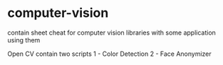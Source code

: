 # computer-vision

contain sheet cheat for computer vision libraries with some application using them 

Open CV  contain two scripts 
1 - Color Detection 
2 - Face Anonymizer
